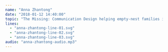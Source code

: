 ```yaml
---
name: "Anna Zhantong"
date: "2018-01-12 14:40:00"
topic: "The Missing: Communication Design helping empty-nest families in China."
lines: 
  - "anna-zhantong-line-01.svg"
  - "anna-zhantong-line-02.svg"
  - "anna-zhantong-line-03.svg"
audio: "anna-zhantong-audio.mp3"
---
```

